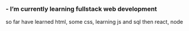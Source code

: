 <h3>- I’m currently learning fullstack web development</h3>
so far have learned html, some css, learning js and sql then react, node


<!---
Silence-FBI/Silence-FBI is a ✨ special ✨ repository because its `README.md` (this file) appears on your GitHub profile.
You can click the Preview link to take a look at your changes.
--->

